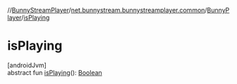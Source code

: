 //[BunnyStreamPlayer](../../../index.md)/[net.bunnystream.bunnystreamplayer.common](../index.md)/[BunnyPlayer](index.md)/[isPlaying](is-playing.md)

# isPlaying

[androidJvm]\
abstract fun [isPlaying](is-playing.md)(): [Boolean](https://kotlinlang.org/api/latest/jvm/stdlib/kotlin-stdlib/kotlin/-boolean/index.html)
